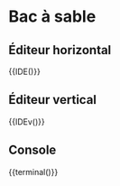 # Bac à sable

## Éditeur horizontal

{{IDE()}}

## Éditeur vertical

{{IDEv()}}

## Console

{{terminal()}}